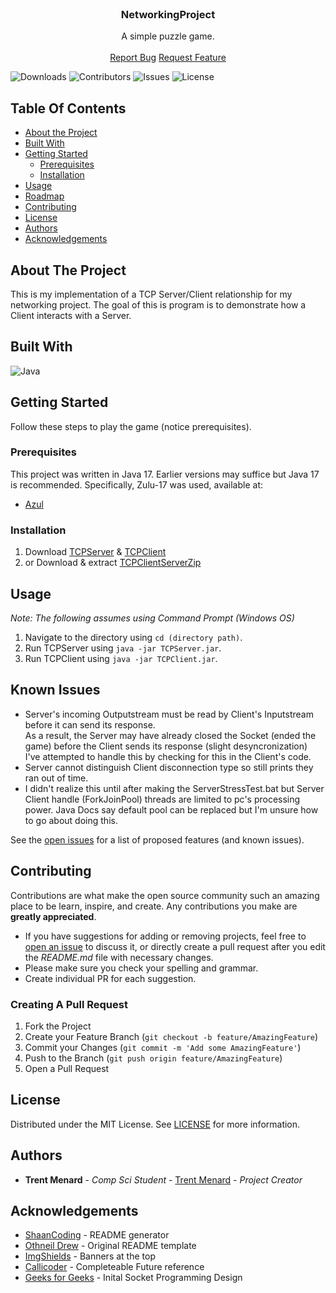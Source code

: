 <br/>
<p align="center">
  <h3 align="center">NetworkingProject</h3>

  <p align="center">
    A simple puzzle game.
    <br/>
    <br/>
    <a href="https://github.com/Trent-Menard/NetworkingProject/issues">Report Bug</a>
    <a href="https://github.com/Trent-Menard/NetworkingProject/issues">Request Feature</a>
  </p>
</p>

![Downloads](https://img.shields.io/github/downloads/Trent-Menard/NetworkingProject/total) ![Contributors](https://img.shields.io/github/contributors/Trent-Menard/NetworkingProject?color=dark-green) ![Issues](https://img.shields.io/github/issues/Trent-Menard/NetworkingProject) ![License](https://img.shields.io/github/license/Trent-Menard/NetworkingProject) 

## Table Of Contents

* [About the Project](#about-the-project)
* [Built With](#built-with)
* [Getting Started](#getting-started)
  * [Prerequisites](#prerequisites)
  * [Installation](#installation)
* [Usage](#usage)
* [Roadmap](#roadmap)
* [Contributing](#contributing)
* [License](#license)
* [Authors](#authors)
* [Acknowledgements](#acknowledgements)

## About The Project

This is my implementation of a TCP Server/Client relationship for my networking project. The goal of this is program is to demonstrate how a Client interacts with a Server.

## Built With

![Java](https://www.vectorlogo.zone/logos/java/java-icon.svg)

## Getting Started

Follow these steps to play the game (notice prerequisites).

### Prerequisites

This project was written in Java 17. Earlier versions may suffice but Java 17 is recommended. Specifically, Zulu-17 was used, available at:

* [Azul](https://www.azul.com/downloads/?version=java-17-lts&package=jdk)

### Installation

1. Download [TCPServer](../main/out/artifacts/TCPServer) & [TCPClient](../main/out/artifacts/TCPClient)
2. or Download & extract [TCPClientServerZip](../main/out/artifacts/TCPClientServerZip)

## Usage

 *Note: The following assumes using Command Prompt (Windows OS)*
1. Navigate to the directory using `cd (directory path)`.
2. Run TCPServer using `java -jar TCPServer.jar`.
3. Run TCPClient using `java -jar TCPClient.jar`.

## Known Issues

* Server's incoming Outputstream must be read by Client's Inputstream before it can send its response.<br/>As a result, the Server may have already closed the Socket (ended the game) before the Client sends its response (slight desyncronization)<br/>I've attempted to handle this by checking for this in the Client's code.
* Server cannot distinguish Client disconnection type so still prints they ran out of time.
* I didn't realize this until after making the ServerStressTest.bat but Server Client handle (ForkJoinPool) threads are limited to pc's processing power. Java Docs say default pool can be replaced but I'm unsure how to go about doing this. 

See the [open issues](https://github.com/Trent-Menard/NetworkingProject/issues) for a list of proposed features (and known issues).

## Contributing

Contributions are what make the open source community such an amazing place to be learn, inspire, and create. Any contributions you make are **greatly appreciated**.
* If you have suggestions for adding or removing projects, feel free to [open an issue](https://github.com/Trent-Menard/NetworkingProject/issues/new) to discuss it, or directly create a pull request after you edit the *README.md* file with necessary changes.
* Please make sure you check your spelling and grammar.
* Create individual PR for each suggestion.

### Creating A Pull Request

1. Fork the Project
2. Create your Feature Branch (`git checkout -b feature/AmazingFeature`)
3. Commit your Changes (`git commit -m 'Add some AmazingFeature'`)
4. Push to the Branch (`git push origin feature/AmazingFeature`)
5. Open a Pull Request

## License

Distributed under the MIT License. See [LICENSE](https://github.com/Trent-Menard/NetworkingProject/blob/main/LICENSE) for more information.

## Authors

* **Trent Menard** - *Comp Sci Student* - [Trent Menard](https://github.com/Trent-Menard/) - *Project Creator*

## Acknowledgements

* [ShaanCoding](https://github.com/ShaanCoding/) - README generator
* [Othneil Drew](https://github.com/othneildrew/Best-README-Template) - Original README template
* [ImgShields](https://shields.io/) - Banners at the top
* [Callicoder](https://www.callicoder.com/java-8-completablefuture-tutorial/) - Completeable Future reference
* [Geeks for Geeks](https://www.geeksforgeeks.org/introducing-threads-socket-programming-java/?ref=lbp) - Inital Socket Programming Design
